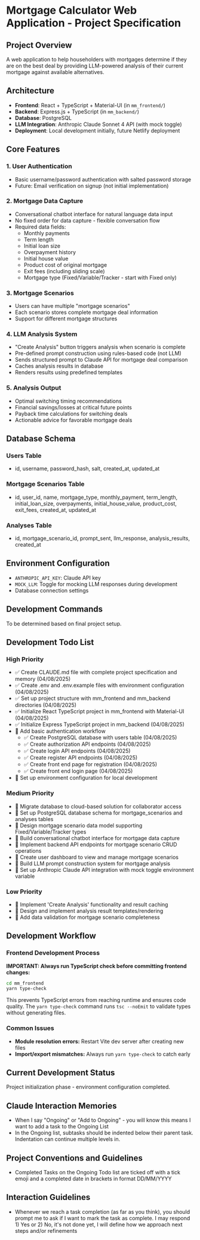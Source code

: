# Mortgage Calculator Web Application - Project Specification

## Project Overview
A web application to help householders with mortgages determine if they are on the best deal by providing LLM-powered analysis of their current mortgage against available alternatives.

## Architecture
- **Frontend**: React + TypeScript + Material-UI (in `mm_frontend/`)
- **Backend**: Express.js + TypeScript (in `mm_backend/`)
- **Database**: PostgreSQL
- **LLM Integration**: Anthropic Claude Sonnet 4 API (with mock toggle)
- **Deployment**: Local development initially, future Netlify deployment

## Core Features

### 1. User Authentication
- Basic username/password authentication with salted password storage
- Future: Email verification on signup (not initial implementation)

### 2. Mortgage Data Capture
- Conversational chatbot interface for natural language data input
- No fixed order for data capture - flexible conversation flow
- Required data fields:
  - Monthly payments
  - Term length
  - Initial loan size
  - Overpayment history
  - Initial house value
  - Product cost of original mortgage
  - Exit fees (including sliding scale)
  - Mortgage type (Fixed/Variable/Tracker - start with Fixed only)

### 3. Mortgage Scenarios
- Users can have multiple "mortgage scenarios"
- Each scenario stores complete mortgage deal information
- Support for different mortgage structures

### 4. LLM Analysis System
- "Create Analysis" button triggers analysis when scenario is complete
- Pre-defined prompt construction using rules-based code (not LLM)
- Sends structured prompt to Claude API for mortgage deal comparison
- Caches analysis results in database
- Renders results using predefined templates

### 5. Analysis Output
- Optimal switching timing recommendations
- Financial savings/losses at critical future points
- Payback time calculations for switching deals
- Actionable advice for favorable mortgage deals

## Database Schema

### Users Table
- id, username, password_hash, salt, created_at, updated_at

### Mortgage Scenarios Table
- id, user_id, name, mortgage_type, monthly_payment, term_length, initial_loan_size, overpayments, initial_house_value, product_cost, exit_fees, created_at, updated_at

### Analyses Table
- id, mortgage_scenario_id, prompt_sent, llm_response, analysis_results, created_at

## Environment Configuration
- `ANTHROPIC_API_KEY`: Claude API key
- `MOCK_LLM`: Toggle for mocking LLM responses during development
- Database connection settings

## Development Commands
To be determined based on final project setup.

## Development Todo List

### High Priority
- ✅ Create CLAUDE.md file with complete project specification and memory (04/08/2025)
- ✅ Create .env and .env.example files with environment configuration (04/08/2025)
- ✅ Set up project structure with mm_frontend and mm_backend directories (04/08/2025)
- ✅ Initialize React TypeScript project in mm_frontend with Material-UI (04/08/2025)
- ✅ Initialize Express TypeScript project in mm_backend (04/08/2025)
- 🔲 Add basic authentication workflow
  - ✅ Create PostgreSQL database with users table (04/08/2025)
  - ✅ Create authorization API endpoints (04/08/2025)
  - ✅ Create login API endpoints (04/08/2025)
  - ✅ Create register API endpoints (04/08/2025)
  - ✅ Create front end page for registration (04/08/2025)
  - ✅ Create front end login page (04/08/2025)
- 🔲 Set up environment configuration for local development

### Medium Priority
- 🔲 Migrate database to cloud-based solution for collaborator access
- 🔲 Set up PostgreSQL database schema for mortgage_scenarios and analyses tables
- 🔲 Design mortgage scenario data model supporting Fixed/Variable/Tracker types
- 🔲 Build conversational chatbot interface for mortgage data capture
- 🔲 Implement backend API endpoints for mortgage scenario CRUD operations
- 🔲 Create user dashboard to view and manage mortgage scenarios
- 🔲 Build LLM prompt construction system for mortgage analysis
- 🔲 Set up Anthropic Claude API integration with mock toggle environment variable

### Low Priority
- 🔲 Implement 'Create Analysis' functionality and result caching
- 🔲 Design and implement analysis result templates/rendering
- 🔲 Add data validation for mortgage scenario completeness

## Development Workflow

### Frontend Development Process
**IMPORTANT: Always run TypeScript check before committing frontend changes:**

```bash
cd mm_frontend
yarn type-check
```

This prevents TypeScript errors from reaching runtime and ensures code quality. The `yarn type-check` command runs `tsc --noEmit` to validate types without generating files.

### Common Issues
- **Module resolution errors:** Restart Vite dev server after creating new files
- **Import/export mismatches:** Always run `yarn type-check` to catch early

## Current Development Status
Project initialization phase - environment configuration completed.

## Claude Interaction Memories
- When I say "Ongoing" or "Add to Ongoing" - you will know this means I want to add a task to the Ongoing List
- In the Ongoing list, subtasks should be indented below their parent task. Indentation can continue multiple levels in.

## Project Conventions and Guidelines
- Completed Tasks on the Ongoing Todo list are ticked off with a tick emoji and a completed date in brackets in format DD/MM/YYYY

## Interaction Guidelines
- Whenever we reach a task completion (as far as you think), you should prompt me to ask if I want to mark the task as complete. I may respond 1) Yes or 2) No, it's not done yet, I will define how we approach next steps and/or refinements
